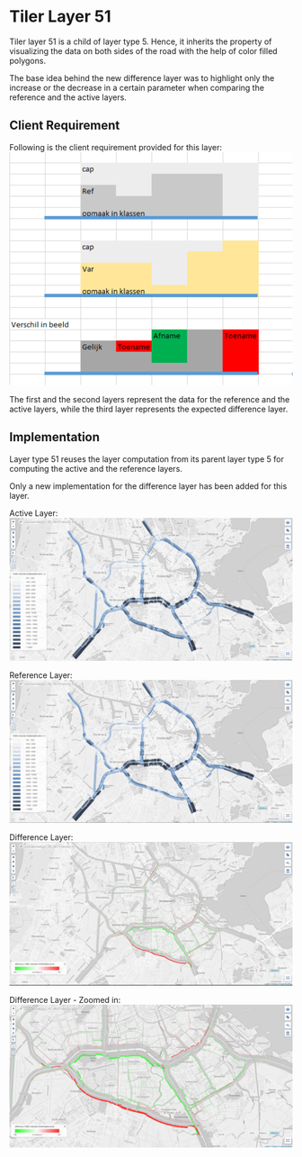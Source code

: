 # Tiler Layer 51

Tiler layer 51 is a child of layer type 5. Hence, it inherits the property of visualizing the data on both sides of the road with the help of color filled polygons.

The base idea behind the new difference layer was to highlight only the increase or the decrease in a certain parameter when comparing the reference and the active layers.

## Client Requirement

Following is the client requirement provided for this layer:
![Layer51ClientRequirement](./images/Layer51_clientRequirement.PNG) 

The first and the second layers represent the data for the reference and the active layers, while the third layer represents the expected difference layer. 

## Implementation

Layer type 51 reuses the layer computation from its parent layer type 5 for computing the active and the reference layers.

Only a new implementation for the difference layer has been added for this layer.

Active Layer:
![ActiveLayer](./images/Layer51_ActiveLayer.PNG)

Reference Layer:
![ReferenceLayer](./images/Layer51_RefLayer.PNG)


Difference Layer:
![ReferenceLayer](./images/Layer51_DiffLayer.PNG)

Difference Layer - Zoomed in:
![ReferenceLayer](./images/Layer51_DiffLayer_ZoomedIn.PNG)